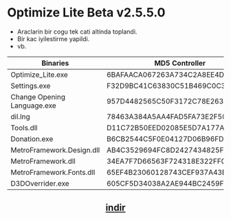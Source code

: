 # Optimize Lite Beta v2.5.5.0
- Araclarin bir cogu tek cati altinda toplandi.
- Bir kac iyilestirme yapildi.
- vb.

Binaries | MD5 Controller
------------ | -------------
Optimize_Lite.exe | 6BAFAACA067263A734C2A8EE4D0170F5
Settings.exe | F32D9BC41C63830C51B469C0C3352357
Change Opening Language.exe | 957D4482565C50F3172C78E2639A83EF
dil.lng | 78463A384A5AA4FAD5FA73E2F506ECFC
Tools.dll | D11C72B50EED02085E5D7A177AD8CC7C
Donation.exe | B6CB2544C5F0E04127D06B96FD2FBC47
MetroFramework.Design.dll | AB4C3529694FC8D2427434825F71B2B8
MetroFramework.dll | 34EA7F7D66563F724318E322FF08F4DB
MetroFramework.Fonts.dll | 65EF4B23060128743CEF937A43B82AA3
D3DOverrider.exe | 605CF5D34038A2AE944BC2459FDF5FC8

<p align="center">
  <h2 align="center"><a href="https://github.com/Crpsem/Optimize_Lite/releases/download/v2.5.5.0/Optimize.Lite.rar">indir</a></h2>
</p>
